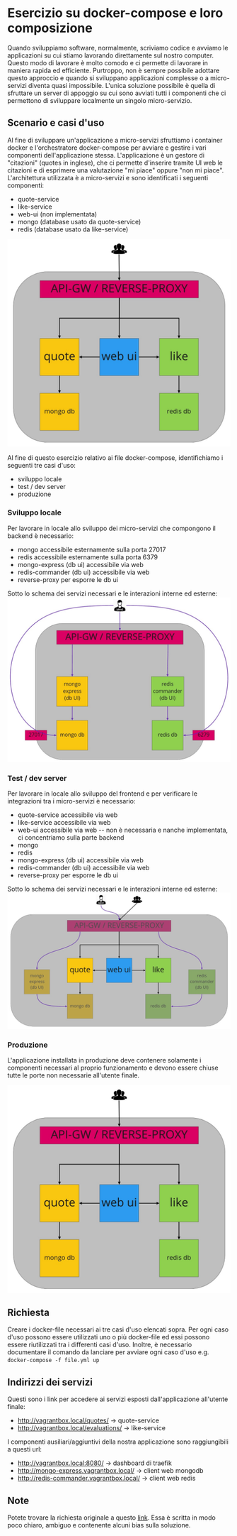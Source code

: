 # Esercizio su docker-compose e loro composizione
Quando sviluppiamo software, normalmente, scriviamo codice e avviamo le applicazioni su cui stiamo lavorando direttamente sul nostro computer.
Questo modo di lavorare è molto comodo e ci permette di lavorare in maniera rapida ed efficiente.
Purtroppo, non è sempre possibile adottare questo approccio e quando si sviluppano applicazioni complesse o a micro-servizi diventa quasi impossibile.
L'unica soluzione possibile è quella di sfruttare un server di appoggio su cui sono avviati tutti i componenti che ci permettono di sviluppare localmente un singolo micro-servizio.

## Scenario e casi d'uso
Al fine di sviluppare un'applicazione a micro-servizi sfruttiamo i container docker e l'orchestratore docker-compose per avviare e gestire i vari componenti dell'applicazione stessa.
L'applicazione è un gestore di "citazioni" (quotes in inglese), che ci permette d'inserire tramite UI web le citazioni e di esprimere una valutazione "mi piace" oppure "non mi piace".
L'architettura utilizzata è a micro-servizi e sono identificati i seguenti componenti:
- quote-service
- like-service
- web-ui (non implementata)
- mongo (database usato da quote-service)
- redis (database usato da like-service)

![prod](images/prod.jpg)

Al fine di questo esercizio relativo ai file docker-compose, identifichiamo i seguenti tre casi d'uso:
- sviluppo locale
- test / dev server
- produzione

### Sviluppo locale
Per lavorare in locale allo sviluppo dei micro-servizi che compongono il backend è necessario:
- mongo accessibile esternamente sulla porta 27017
- redis accessibile esternamente sulla porta 6379
- mongo-express (db ui) accessibile via web
- redis-commander (db ui) accessibile via web
- reverse-proxy per esporre le db ui

Sotto lo schema dei servizi necessari e le interazioni interne ed esterne:
![local](images/local.jpg)

### Test / dev server
Per lavorare in locale allo sviluppo del frontend e per verificare le integrazioni tra i micro-servizi è necessario:
- quote-service accessibile via web
- like-service accessibile via web
- web-ui accessibile via web -- non è necessaria e nanche implementata, ci concentriamo sulla parte backend
- mongo
- redis
- mongo-express (db ui) accessibile via web
- redis-commander (db ui) accessibile via web
- reverse-proxy per esporre le db ui

Sotto lo schema dei servizi necessari e le interazioni interne ed esterne:
![test](images/test.jpg)

### Produzione
L'applicazione installata in produzione deve contenere solamente i componenti necessari al proprio funzionamento e devono essere chiuse tutte le porte non necessarie all'utente finale.

![prod](images/prod.jpg)

## Richiesta
Creare i docker-file necessari ai tre casi d'uso elencati sopra. Per ogni caso d'uso possono essere utilizzati uno o più docker-file ed essi possono essere riutilizzati tra i differenti casi d'uso.
Inoltre, è necessario documentare il comando da lanciare per avviare ogni caso d'uso e.g. `docker-compose -f file.yml up`

## Indirizzi dei servizi
Questi sono i link per accedere ai servizi esposti dall'applicazione all'utente finale:
- http://vagrantbox.local/quotes/ -> quote-service
- http://vagrantbox.local/evaluations/ -> like-service

I componenti ausiliari/aggiuntivi della nostra applicazione sono raggiungibili a questi url:
- http://vagrantbox.local:8080/ -> dashboard di traefik
- http://mongo-express.vagrantbox.local/ -> client web mongodb
- http://redis-commander.vagrantbox.local/ -> client web redis

## Note
Potete trovare la richiesta originale a questo [link](esercizio-compose.md). Essa è scritta in modo poco chiaro, ambiguo e contenente alcuni bias sulla soluzione.
